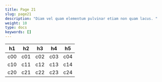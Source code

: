 ```yaml
---
title: Page 21
slug: page21
description: "Diam vel quam elementum pulvinar etiam non quam lacus. "
weight: 10
type: docs
keywords: []
---
```


| h1  | h2  | h3  | h4  | h5  |
|---|---|---|---|---|
| c00  | c01  | c02  | c03  | c04  |
| c10  | c11  | c12  | c13  | c14  |
| c20  | c21  | c22  | c23  | c24  |